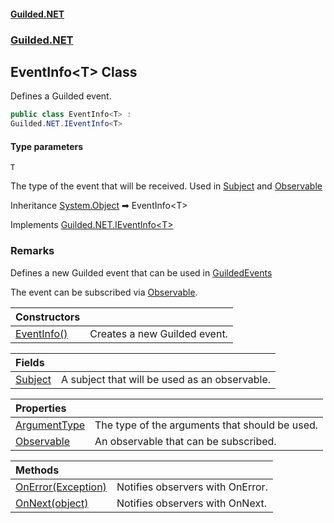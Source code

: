 
#### [Guilded.NET](Guilded_NET 'Guilded.NET')
### [Guilded.NET](Guilded_NET#Guilded_NET 'Guilded.NET')
## EventInfo&lt;T&gt; Class

Defines a Guilded event.
```csharp
public class EventInfo<T> :
Guilded.NET.IEventInfo<T>
```

#### Type parameters

<a name='Guilded_NET_EventInfo_T__T'></a>
`T`

The type of the event that will be received. Used in [Subject](EventInfo_T__Subject 'Guilded.NET.EventInfo&lt;T&gt;.Subject') and [Observable](EventInfo_T__Observable 'Guilded.NET.EventInfo&lt;T&gt;.Observable')

Inheritance [System.Object](https://docs.microsoft.com/en-us/dotnet/api/System.Object 'System.Object') &#x27A1; EventInfo&lt;T&gt;

Implements [Guilded.NET.IEventInfo&lt;](IEventInfo_T_ 'Guilded.NET.IEventInfo&lt;T&gt;')[T](EventInfo_T_#Guilded_NET_EventInfo_T__T 'Guilded.NET.EventInfo&lt;T&gt;.T')[&gt;](IEventInfo_T_ 'Guilded.NET.IEventInfo&lt;T&gt;')

### Remarks
  
Defines a new Guilded event that can be used in [GuildedEvents](AbstractGuildedClient_GuildedEvents 'Guilded.NET.AbstractGuildedClient.GuildedEvents')  
  
The event can be subscribed via [Observable](EventInfo_T__Observable 'Guilded.NET.EventInfo&lt;T&gt;.Observable').

| Constructors | |
| :--- | :--- |
| [EventInfo()](EventInfo_T__EventInfo() 'Guilded.NET.EventInfo&lt;T&gt;.EventInfo()') | Creates a new Guilded event. |

| Fields | |
| :--- | :--- |
| [Subject](EventInfo_T__Subject 'Guilded.NET.EventInfo&lt;T&gt;.Subject') | A subject that will be used as an observable. |

| Properties | |
| :--- | :--- |
| [ArgumentType](EventInfo_T__ArgumentType 'Guilded.NET.EventInfo&lt;T&gt;.ArgumentType') | The type of the arguments that should be used. |
| [Observable](EventInfo_T__Observable 'Guilded.NET.EventInfo&lt;T&gt;.Observable') | An observable that can be subscribed. |

| Methods | |
| :--- | :--- |
| [OnError(Exception)](EventInfo_T__OnError(Exception) 'Guilded.NET.EventInfo&lt;T&gt;.OnError(System.Exception)') | Notifies observers with OnError. |
| [OnNext(object)](EventInfo_T__OnNext(object) 'Guilded.NET.EventInfo&lt;T&gt;.OnNext(object)') | Notifies observers with OnNext. |
